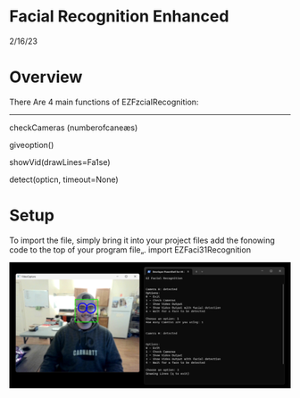 # Facial Recognition Enhanced
2/16/23
<h1>Overview</h1>
There Are 4 main functions of EZFzciaIRecognition:

 ---
 
checkCameras (numberofcaneæs)

giveoption()

showVid(drawLines=Fa1se)

detect(opticn, timeout=None)

# Setup
To import the file, simply bring it into your project files add the fonowing code to the top of your program file„.
import EZFaci31Recognition

<img src="FacialDetectionScreenshot.png" />
